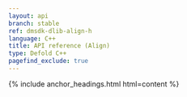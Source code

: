 ```yaml
---
layout: api
branch: stable
ref: dmsdk-dlib-align-h
language: C++
title: API reference (Align)
type: Defold C++
pagefind_exclude: true
---
```

{% include anchor_headings.html html=content %}